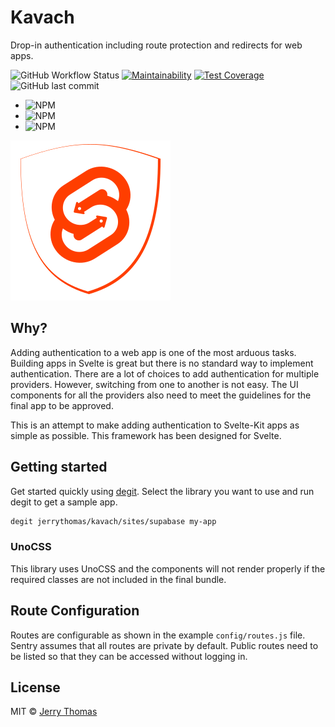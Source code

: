 # Kavach

Drop-in authentication including route protection and redirects for web apps.

![GitHub Workflow Status](https://img.shields.io/github/workflow/status/jerrythomas/kavach/Release)
[![Maintainability](https://api.codeclimate.com/v1/badges/fa032a4f7e29a8c89c7d/maintainability)](https://codeclimate.com/github/jerrythomas/kavach/maintainability)
[![Test Coverage](https://api.codeclimate.com/v1/badges/fa032a4f7e29a8c89c7d/test_coverage)](https://codeclimate.com/github/jerrythomas/kavach/test_coverage)
![GitHub last commit](https://img.shields.io/github/last-commit/jerrythomas/kavach)

- ![NPM](https://img.shields.io/npm/l/@kavach/core)
- ![NPM](https://img.shields.io/npm/l/@kavach/svelte)
- ![NPM](https://img.shields.io/npm/l/@kavach/adapter-supabase)

![kavach](kavach.svg)

## Why?

Adding authentication to a web app is one of the most arduous tasks. Building apps in Svelte is great but there is no standard way to implement authentication. There are a lot of choices to add authentication for multiple providers. However, switching from one to another is not easy. The UI components for all the providers also need to meet the guidelines for the final app to be approved.

This is an attempt to make adding authentication to Svelte-Kit apps as simple as possible. This framework has been designed for Svelte.

## Getting started

Get started quickly using [degit](https://github.com/Rich-Harris/degit). Select the library you want to use and run degit to get a sample app.

```bash
degit jerrythomas/kavach/sites/supabase my-app
```

### UnoCSS

This library uses UnoCSS and the components will not render properly if the required classes are not included in the final bundle.

## Route Configuration

Routes are configurable as shown in the example `config/routes.js` file. Sentry assumes that all routes are private by default. Public routes need to be listed so that they can be accessed without logging in.

## License

MIT © [Jerry Thomas](https://jerrythomas.name)
